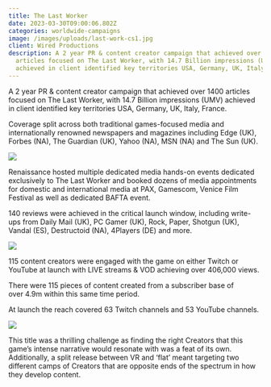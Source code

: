 ```yaml
---
title: The Last Worker
date: 2023-03-30T09:00:06.802Z
categories: worldwide-campaigns
image: /images/uploads/last-work-cs1.jpg
client: Wired Productions
description: A 2 year PR & content creator campaign that achieved over 1400
  articles focused on The Last Worker, with 14.7 Billion impressions (UMV)
  achieved in client identified key territories USA, Germany, UK, Italy, France.
---
```

A 2 year PR & content creator campaign that achieved over 1400 articles focused on The Last Worker, with 14.7 Billion impressions (UMV) achieved in client identified key territories USA, Germany, UK, Italy, France. 

Coverage split across both traditional games-focused media and internationally renowned newspapers and magazines including Edge (UK), Forbes (NA), The Guardian (UK), Yahoo (NA), MSN (NA) and The Sun (UK).

![](/images/uploads/lw-cs4.png)



Renaissance hosted multiple dedicated media hands-on events dedicated exclusively to The Last Worker and booked dozens of media appointments for domestic and international media at PAX, Gamescom, Venice Film Festival as well as dedicated BAFTA event.

140 reviews were achieved in the critical launch window, including write-ups from Daily Mail (UK), PC Gamer (UK), Rock, Paper, Shotgun (UK), Vandal (ES), Destructoid (NA), 4Players (DE) and more.

![](/images/uploads/lw-cs3.png)



115 content creators were engaged with the game on either Twitch or YouTube at launch with LIVE streams & VOD achieving over 406,000 views. 

There were 115 pieces of content created from a subscriber base of over 4.9m within this same time period. 

At launch the reach covered 63 Twitch channels and 53 YouTube channels.

![](/images/uploads/lw-cs2.png)



This title was a thrilling challenge as finding the right Creators that this game’s intense narrative would resonate with was a feat of its own. Additionally, a split release between VR and ‘flat’ meant targeting two different camps of Creators that are opposite ends of the spectrum in how they develop content.